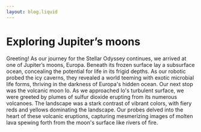 ```yaml
---
layout: blog.liquid
---
```


# Exploring Jupiter’s moons 
Greeting! As our journey for the Stellar Odyssey continues, we arrived at one of Jupiter’s moons, Europa. Beneath its frozen surface lay a subsurface ocean, concealing the potential for life in its frigid depths. As our robotic probed the icy caverns, they revealed a world teeming with exotic microbial life forms, thriving in the darkness of Europa's hidden ocean. Our next stop was the volcanic moon Io. As we approached Io's turbulent surface, we were greeted by plumes of sulfur dioxide erupting from its numerous volcanoes. The landscape was a stark contrast of vibrant colors, with fiery reds and yellows dominating the landscape. Our probes delved into the heart of these volcanic eruptions, capturing mesmerizing images of molten lava spewing forth from the moon's surface like rivers of fire.